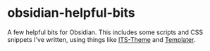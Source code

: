 # obsidian-helpful-bits

A few helpful bits for Obsidian.  This includes some scripts and CSS snippets I've written, using things like [ITS-Theme](https://github.com/SlRvb/Obsidian--ITS-Theme) and [Templater](https://silentvoid13.github.io/Templater/internal-functions/internal-modules/system-module.html).
